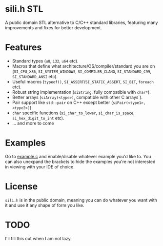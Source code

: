 # sili.h STL
A public domain STL alternative to C/C++ standard libraries, featuring many improvements and fixes for better development.

# Features
- Standard types (`u8`, `i32`, `u64` etc).
- Macros that define what architecture/OS/compiler/standard you are on (`SI_CPU_X86`, `SI_SYSTEM_WINDOWS`, `SI_COMPILER_CLANG`, `SI_STANDARD_C99`, `SI_STANDARD_ANSI` etc).
- Useful macros (`typeof()`, `SI_ASSERT`/`SI_STATIC_ASSERT`, `SI_BIT`, `foreach` etc).
- Robust string implementation (`siString`, fully compatible with `char*`).
- Better arrays (`siArray(<type>)`, compatible with other C arrays`).
- Pair support like `std::pair` on C++ except better (`siPair(<type1>, <type2>)`).
- `char` specific functions (`si_char_to_lower`, `si_char_is_space`, `si_hex_digit_to_int` etc).
- ... and more to come

# Examples
Go to [example.c](example.c) and enable/disable whatever example you'd like to. You can also unexpand the brackets to hide the examples you're not interested in viewing with your IDE of choice.

# License
`sili.h` is in the public domain, meaning you can do whatever you want with it and use it any shape of form you like.

# TODO
I'll fill this out when I am not lazy.